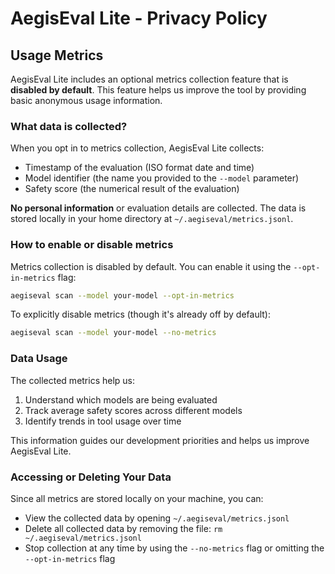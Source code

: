 # AegisEval Lite - Privacy Policy

## Usage Metrics

AegisEval Lite includes an optional metrics collection feature that is **disabled by default**. This feature helps us improve the tool by providing basic anonymous usage information.

### What data is collected?

When you opt in to metrics collection, AegisEval Lite collects:

- Timestamp of the evaluation (ISO format date and time)
- Model identifier (the name you provided to the `--model` parameter)
- Safety score (the numerical result of the evaluation)

**No personal information** or evaluation details are collected. The data is stored locally in your home directory at `~/.aegiseval/metrics.jsonl`.

### How to enable or disable metrics

Metrics collection is disabled by default. You can enable it using the `--opt-in-metrics` flag:

```bash
aegiseval scan --model your-model --opt-in-metrics
```

To explicitly disable metrics (though it's already off by default):

```bash
aegiseval scan --model your-model --no-metrics
```

### Data Usage

The collected metrics help us:

1. Understand which models are being evaluated
2. Track average safety scores across different models
3. Identify trends in tool usage over time

This information guides our development priorities and helps us improve AegisEval Lite.

### Accessing or Deleting Your Data

Since all metrics are stored locally on your machine, you can:

- View the collected data by opening `~/.aegiseval/metrics.jsonl`
- Delete all collected data by removing the file: `rm ~/.aegiseval/metrics.jsonl`
- Stop collection at any time by using the `--no-metrics` flag or omitting the `--opt-in-metrics` flag 
